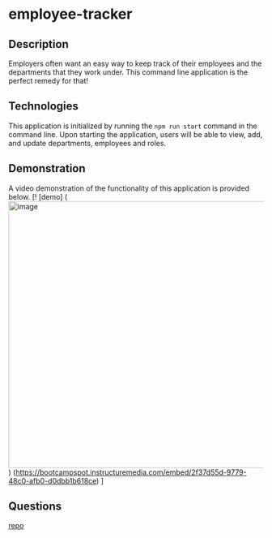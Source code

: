 # employee-tracker

## Description
Employers often want an easy way to keep track of their employees and the departments that they work under. This command line application is the perfect remedy for that! 

## Technologies
This application is initialized by running the `npm run start` command in the command line. Upon starting the application, users will be able to view, add, and update departments, employees and roles.

## Demonstration 
A video demonstration of the functionality of this application is provided below.
[! [demo]
(<img width="526" alt="image" src="https://user-images.githubusercontent.com/86696492/165432393-7f0965c7-254f-411e-b849-996fbd0becc6.png">)
(https://bootcampspot.instructuremedia.com/embed/2f37d55d-9779-48c0-afb0-d0dbb1b618ce)
]


## Questions
[repo](https://github.com/nicolalenee/employee-tracker)
